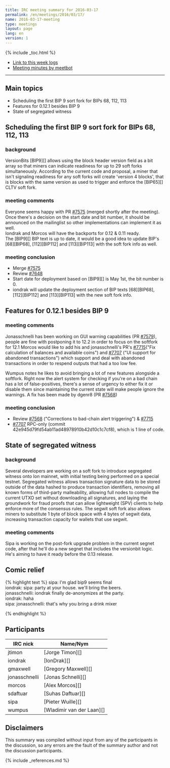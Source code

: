```yaml
---
title: IRC meeting summary for 2016-03-17
permalink: /en/meetings/2016/03/17/
name: 2016-03-17-meeting
type: meetings
layout: page
lang: en
version: 1
---
```

{% include _toc.html %}

- [Link to this week logs](http://ionstats.com/irc/ion-core-dev/logs/2016/03/17#l1458241237.0)
- [Meeting minutes by meetbot](http://www.erisian.com.au/meetbot/ion-core-dev/2016/ion-core-dev.2016-03-17-19.00.html)

---

## Main topics

- Scheduling the first BIP 9 sort fork for BIPs 68, 112, 113  
- Features for 0.12.1 besides BIP 9  
- State of segregated witness 

## Scheduling the first BIP 9 sort fork for BIPs 68, 112, 113

### background

VersionBits [BIP9][] allows using the block header version field as a bit array so that miners can indicate readiness for up to 29
soft forks simultaneously. According to the current code and proposal, a miner that isn't signaling readiness for any soft forks will create 'version 4 blocks', that is blocks with the same version as used to trigger and enforce the [BIP65][] CLTV soft fork.

### meeting comments

Everyone seems happy with PR [#7575][] (merged shortly after the meeting).  
Once there's a decision on the start date and bit number, it should be announced on the mailinglist so other implementations can implement it as well.  
Iondrak and Morcos will have the backports for 0.12 & 0.11 ready.   
The [BIP9][] BIP text is up to date, it would be a good idea to update BIP's [68][BIP68], [112][BIP112] and [113][BIP113] with the soft fork info as well.


### meeting conclusion

- Merge [#7575][]
- Review [#7648][]
- Start date for deployment based on [BIP9][] is May 1st, the bit number is 0. 
- iondrak will update the deployment section of BIP texts [68][BIP68], [112][BIP112] and [113][BIP113] with the new soft fork info.

## Features for 0.12.1 besides BIP 9

### meeting comments

Jonasschnelli has been working on GUI warning capabilities (PR [#7579][]), people are fine with postponing it to 12.2 in order to focus on the softfork for 12.1 Morcos would like to add his and jonasschnelli's PR's [#7715][]("Fix calculation of balances and available coins") and [#7707][] ("UI support for abandoned transactions") which support and deal with abandoned transactions in order to respend outputs that had a too low fee.  

Wumpus notes he likes to avoid bringing a lot of new features alongside a softfork. Right now the alert system for checking if you're on a bad chain has a lot of false-positives, there's a sense of urgency to either fix it or disable them since maintaining the current state will make people ignore the warnings. 
A fix has been made by dgenr8 (PR [#7568][])

### meeting conclusion

- Review [#7568][] ("Corrections to bad-chain alert triggering") & [#7715][]  
- [#7707][] RPC-only (commit 42e945d79fd54ab11ad48978910b42d10c1c7cf8), which is 1 line of code.

## State of segregated witness 

### background

Several developers are working on a soft fork to introduce segregated witness onto Ion mainnet, with initial testing being performed on a special testnet. Segregated witness allows transaction signature data to be stored outside of the data hashed to produce transaction identifiers, removing all known forms of third-party malleability, allowing full nodes to compile the current UTXO set without downloading all signatures, and laying the groundwork for fraud proofs that can allow lightweight (SPV) clients to help enforce more of the consensus rules. The segwit soft fork also allows miners to substitute 1 byte of block space with 4 bytes of segwit data, increasing transaction capacity for wallets that use segwit.

### meeting comments

Sipa is working on the post-fork upgrade problem in the current segnet code, after that he'll do a new segnet that includes the versionbit logic.   
He's aiming to have it ready before the 0.13 release.


## Comic relief

{% highlight text %}
sipa:       I'm glad bip9 seems final  
iondrak:    sipa: party at your house. we'll bring the beers.  
jonasschnelli:    iondrak finally de-anonymizes at the party.  
iondrak:    haha  
sipa:       jonasschnelli: that's why you bring a drink mixer

{% endhighlight %}

## Participants

| IRC nick      | Name/Nym                  |
|---------------|---------------------------|
| jtimon        | [Jorge Timon][]           |
| iondrak       | [IonDrak][]               |
| gmaxwell      | [Gregory Maxwell][]       |
| jonasschnelli | [Jonas Schnelli][]        |
| morcos        | [Alex Morcos][]           |
| sdaftuar      | [Suhas Daftuar][]         |
| sipa          | [Pieter Wuille][]         |
| wumpus        | [Wladimir van der Laan][] |

## Disclaimers

This summary was compiled without input from any of the participants in the discussion, so any errors are the fault of the summary author and not the discussion participants.

[#7575]: https://github.com/cevap/ion/pull/7575
[#7648]: https://github.com/cevap/ion/pull/7648
[#7579]: https://github.com/cevap/ion/pull/7579
[#7715]: https://github.com/cevap/ion/pull/7715
[#7707]: https://github.com/cevap/ion/pull/7707
[#7568]: https://github.com/cevap/ion/pull/7568

{% include _references.md %}
